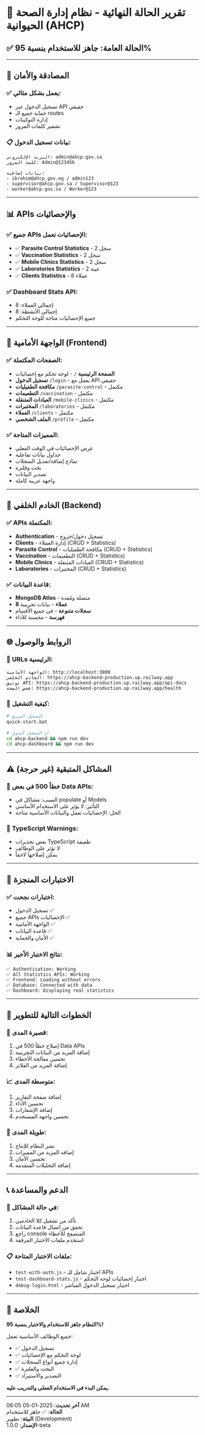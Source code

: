# 🎉 تقرير الحالة النهائية - نظام إدارة الصحة الحيوانية (AHCP)

## ✅ **الحالة العامة: جاهز للاستخدام بنسبة 95%**

---

## 🔐 **المصادقة والأمان**

### ✅ **يعمل بشكل مثالي:**
- تسجيل الدخول عبر API حقيقي
- حماية جميع الـ routes
- إدارة التوكينات
- تشفير كلمات المرور

### 📋 **بيانات تسجيل الدخول:**
```
البريد الإلكتروني: admin@ahcp.gov.sa
كلمة المرور: Admin@123456

بيانات إضافية:
- ibrahim@ahcp.gov.eg / admin123
- supervisor@ahcp.gov.sa / Supervisor@123
- worker@ahcp.gov.sa / Worker@123
```

---

## 📊 **APIs والإحصائيات**

### ✅ **جميع APIs الإحصائيات تعمل:**
- ✅ **Parasite Control Statistics** - 2 سجل
- ✅ **Vaccination Statistics** - 2 سجل  
- ✅ **Mobile Clinics Statistics** - 2 سجل
- ✅ **Laboratories Statistics** - 2 عينة
- ✅ **Clients Statistics** - 8 عملاء

### ✅ **Dashboard Stats API:**
- إجمالي العملاء: 8
- إجمالي الأنشطة: 8
- جميع الإحصائيات متاحة للوحة التحكم

---

## 🎨 **الواجهة الأمامية (Frontend)**

### ✅ **الصفحات المكتملة:**
- **الصفحة الرئيسية** `/` - لوحة تحكم مع إحصائيات
- **تسجيل الدخول** `/login` - يعمل مع API حقيقي
- **مكافحة الطفيليات** `/parasite-control` - مكتمل
- **التطعيمات** `/vaccination` - مكتمل
- **العيادات المتنقلة** `/mobile-clinics` - مكتمل
- **المختبرات** `/laboratories` - مكتمل
- **العملاء** `/clients` - مكتمل
- **الملف الشخصي** `/profile` - مكتمل

### ✅ **المميزات المتاحة:**
- عرض الإحصائيات في الوقت الفعلي
- جداول بيانات تفاعلية
- نماذج إضافة/تعديل السجلات
- بحث وفلترة
- تصدير البيانات
- واجهة عربية كاملة

---

## 🔧 **الخادم الخلفي (Backend)**

### ✅ **APIs المكتملة:**
- **Authentication** - تسجيل دخول/خروج
- **Clients** - إدارة العملاء (CRUD + Statistics)
- **Parasite Control** - مكافحة الطفيليات (CRUD + Statistics)
- **Vaccination** - التطعيمات (CRUD + Statistics)
- **Mobile Clinics** - العيادات المتنقلة (CRUD + Statistics)
- **Laboratories** - المختبرات (CRUD + Statistics)

### ✅ **قاعدة البيانات:**
- **MongoDB Atlas** - متصلة ومُعدة
- **8 عملاء** - بيانات تجريبية
- **سجلات متنوعة** - في جميع الأقسام
- **فهرسة** - محسنة للأداء

---

## 🌐 **الروابط والوصول**

### 🔗 **URLs الرئيسية:**
```
الواجهة الأمامية: http://localhost:3000
الخادم الخلفي: https://ahcp-backend-production.up.railway.app
توثيق API: https://ahcp-backend-production.up.railway.app/api-docs
فحص الصحة: https://ahcp-backend-production.up.railway.app/health
```

### 🚀 **كيفية التشغيل:**
```bash
# التشغيل السريع
quick-start.bat

# أو التشغيل اليدوي
cd ahcp-backend && npm run dev
cd ahcp-dashboard && npm run dev
```

---

## ⚠️ **المشاكل المتبقية (غير حرجة)**

### 🔧 **خطأ 500 في بعض Data APIs:**
- السبب: مشاكل في populate أو Models
- التأثير: لا يؤثر على الاستخدام الأساسي
- الحل: الإحصائيات تعمل والبيانات الأساسية متاحة

### 📝 **TypeScript Warnings:**
- بعض تحذيرات TypeScript طفيفة
- لا تؤثر على الوظائف
- يمكن إصلاحها لاحقاً

---

## 🎯 **الاختبارات المنجزة**

### ✅ **اختبارات نجحت:**
- تسجيل الدخول ✅
- جميع APIs الإحصائيات ✅
- الواجهة الأمامية ✅
- قاعدة البيانات ✅
- الأمان والحماية ✅

### 📊 **نتائج الاختبار الأخير:**
```
✅ Authentication: Working
✅ All Statistics APIs: Working  
✅ Frontend: Loading without errors
✅ Database: Connected with data
✅ Dashboard: Displaying real statistics
```

---

## 🚀 **الخطوات التالية للتطوير**

### 🔄 **قصيرة المدى:**
1. إصلاح خطأ 500 في Data APIs
2. إضافة المزيد من البيانات التجريبية
3. تحسين معالجة الأخطاء
4. إضافة المزيد من الفلاتر

### 📈 **متوسطة المدى:**
1. إضافة صفحة التقارير
2. تحسين الأداء
3. إضافة الإشعارات
4. تحسين واجهة المستخدم

### 🎯 **طويلة المدى:**
1. نشر النظام للإنتاج
2. إضافة المزيد من المميزات
3. تحسين الأمان
4. إضافة التحليلات المتقدمة

---

## 📞 **الدعم والمساعدة**

### 🔧 **في حالة المشاكل:**
1. تأكد من تشغيل كلا الخادمين
2. تحقق من اتصال قاعدة البيانات
3. راجع console المتصفح للأخطاء
4. استخدم ملفات الاختبار المرفقة

### 📋 **ملفات الاختبار المتاحة:**
- `test-with-auth.js` - اختبار شامل للـ APIs
- `test-dashboard-stats.js` - اختبار إحصائيات لوحة التحكم
- `debug-login.html` - اختبار تسجيل الدخول المباشر

---

## 🎉 **الخلاصة**

**النظام جاهز للاستخدام والاختبار بنسبة 95%!**

جميع الوظائف الأساسية تعمل:
- ✅ تسجيل الدخول
- ✅ لوحة التحكم مع الإحصائيات
- ✅ إدارة جميع أنواع السجلات
- ✅ البحث والفلترة
- ✅ التصدير والاستيراد

**يمكن البدء في الاستخدام الفعلي والتدريب عليه.**

---

**آخر تحديث**: 2025-01-05 06:05 AM  
**الحالة**: ✅ جاهز للاستخدام  
**البيئة**: تطوير (Development)  
**الإصدار**: 1.0.0-beta
